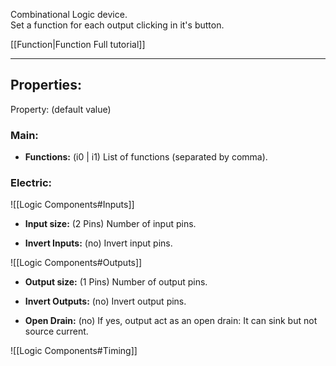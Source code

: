 Combinational Logic device.<br>
Set a function for each output clicking in it's button.

[[Function|Function Full tutorial]]

---

## Properties:
Property: (default value)

### Main:
- **Functions:** (i0 | i1)
   List of functions (separated by comma).

### Electric:
![[Logic Components#Inputs]]<br>
- **Input size:** (2 Pins)
   Number of input pins.

- **Invert Inputs:** (no)
   Invert input pins.
   
![[Logic Components#Outputs]]<br>
- **Output size:** (1 Pins)
   Number of output pins.

- **Invert Outputs:** (no)
   Invert output pins.

- **Open Drain:** (no)
   If yes, output act as an open drain:
   It can sink but not source current.
   
![[Logic Components#Timing]]<br>


